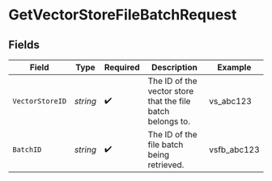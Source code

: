 # GetVectorStoreFileBatchRequest


## Fields

| Field                                                      | Type                                                       | Required                                                   | Description                                                | Example                                                    |
| ---------------------------------------------------------- | ---------------------------------------------------------- | ---------------------------------------------------------- | ---------------------------------------------------------- | ---------------------------------------------------------- |
| `VectorStoreID`                                            | *string*                                                   | :heavy_check_mark:                                         | The ID of the vector store that the file batch belongs to. | vs_abc123                                                  |
| `BatchID`                                                  | *string*                                                   | :heavy_check_mark:                                         | The ID of the file batch being retrieved.                  | vsfb_abc123                                                |